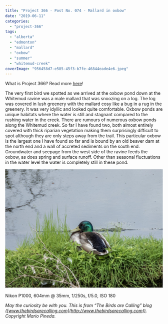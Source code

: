 ```yaml
---
title: "Project 366 - Post No. 074 - Mallard in oxbow"
date: "2019-06-11"
categories: 
  - "project-366"
tags: 
  - "alberta"
  - "edmonton"
  - "mallard"
  - "oxbow"
  - "summer"
  - "whitemud-creek"
coverImage: "956458d7-e585-45f3-b7fe-46844eade4e6.jpeg"
---
```


What is Project 366? Read more [here](https://thebirdsarecalling.com/2019/03/29/project-366/)!

The very first bird we spotted as we arrived at the oxbow pond down at the Whitemud ravine was a male mallard that was snoozing on a log. The log was covered in lush greenery with the mallard cosy like a bug in a rug in the greenery. It was very idyllic and looked quite comfortable. Oxbow ponds are unique habitats where the water is still and stagnant compared to the rushing water in the creek. There are rumours of numerous oxbow ponds along the Whitemud creek. So far I have found two, both almost entirely covered with thick riparian vegetation making them surprisingly difficult to spot although they are only steps away from the trail. This particular oxbow is the largest one I have found so far and is bound by an old beaver dam at the north end and a wall of accreted sediments on the south end. Groundwater and seepage from the west side of the ravine feeds the oxbow, as does spring and surface runoff. Other than seasonal fluctuations in the water level the water is completely still in these pond.

![](images/956458d7-e585-45f3-b7fe-46844eade4e6.jpeg)

Nikon P1000, 604mm @ 35mm, 1/250s, f/5.0, ISO 180

_May the curiosity be with you. This is from “The Birds are Calling” blog ([www.thebirdsarecalling.com](http://www.thebirdsarecalling.com)). Copyright Mario Pineda._
